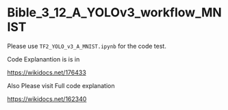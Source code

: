 # Bible_3_12_A_YOLOv3_workflow_MNIST

Please use `TF2_YOLO_v3_A_MNIST.ipynb` for the code test.

Code Explanantion is is in    

https://wikidocs.net/176433

Also Please visit Full code explanation

https://wikidocs.net/162340


